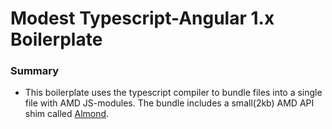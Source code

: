# Modest Typescript-Angular 1.x Boilerplate

### Summary

- This boilerplate uses the typescript compiler to bundle files into a single file with AMD JS-modules. The bundle includes a small(2kb) AMD API shim called [Almond](https://github.com/requirejs/almond).
 
